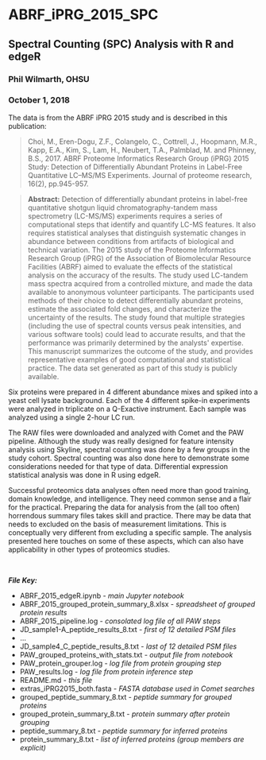 # ABRF_iPRG_2015_SPC

## Spectral Counting (SPC) Analysis with R and edgeR
### Phil Wilmarth, OHSU
### October 1, 2018
The data is from the ABRF iPRG 2015 study and is described in this publication:

> Choi, M., Eren-Dogu, Z.F., Colangelo, C., Cottrell, J., Hoopmann, M.R., Kapp, E.A., Kim, S., Lam, H., Neubert, T.A., Palmblad, M. and Phinney, B.S., 2017. ABRF Proteome Informatics Research Group (iPRG) 2015 Study: Detection of Differentially Abundant Proteins in Label-Free Quantitative LC–MS/MS Experiments. Journal of proteome research, 16(2), pp.945-957.

> **Abstract:** 
Detection of differentially abundant proteins in label-free quantitative shotgun liquid chromatography-tandem mass spectrometry (LC-MS/MS) experiments requires a series of computational steps that identify and quantify LC-MS features. It also requires statistical analyses that distinguish systematic changes in abundance between conditions from artifacts of biological and technical variation. The 2015 study of the Proteome Informatics Research Group (iPRG) of the Association of Biomolecular Resource Facilities (ABRF) aimed to evaluate the effects of the statistical analysis on the accuracy of the results. The study used LC-tandem mass spectra acquired from a controlled mixture, and made the data available to anonymous volunteer participants. The participants used methods of their choice to detect differentially abundant proteins, estimate the associated fold changes, and characterize the uncertainty of the results. The study found that multiple strategies (including the use of spectral counts versus peak intensities, and various software tools) could lead to accurate results, and that the performance was primarily determined by the analysts' expertise. This manuscript summarizes the outcome of the study, and provides representative examples of good computational and statistical practice. The data set generated as part of this study is publicly available.

Six proteins were prepared in 4 different abundance mixes and spiked into a yeast cell lysate background. Each of the 4 different spike-in experiments were analyzed in triplicate on a Q-Exactive instrument. Each sample was analyzed using a single 2-hour LC run.

The RAW files were downloaded and analyzed with Comet and the PAW pipeline. Although the study was really designed for feature intensity analysis using Skyline, spectral counting was done by a few groups in the study cohort. Spectral counting was also done here to demonstrate some considerations needed for that type of data. Differential expression statistical analysis was done in R using edgeR.

Successful proteomics data analyses often need more than good training, domain knowledge, and intelligence. They need common sense and a flair for the practical. Preparing the data for analysis from the (all too often) horrendous summary files takes skill and practice. There may be data that needs to excluded on the basis of measurement limitations. This is conceptually very different from excluding a specific sample. The analysis presented here touches on some of these aspects, which can also have applicability in other types of proteomics studies.

<br>

**_File Key:_**
* ABRF_2015_edgeR.ipynb - _main Jupyter notebook_
* ABRF_2015_grouped_protein_summary_8.xlsx - _spreadsheet of grouped protein results_
* ABRF_2015_pipeline.log - _consolated log file of all PAW steps_
* JD_sample1-A_peptide_results_8.txt - _first of 12 detailed PSM files_
* ...
* JD_sample4_C_peptide_results_8.txt - _last of 12 detailed PSM files_
* PAW_grouped_proteins_with_stats.txt - _output file from notebook_
* PAW_protein_grouper.log - _log file from protein grouping step_
* PAW_results.log - _log file from protein inference step_
* README.md - _this file_
* extras_iPRG2015_both.fasta - _FASTA database used in Comet searches_
* grouped_peptide_summary_8.txt - _peptide summary for grouped proteins_
* grouped_protein_summary_8.txt - _protein summary after protein grouping_
* peptide_summary_8.txt - _peptide summary for inferred proteins_
* protein_summary_8.txt - _list of inferred proteins (group members are explicit)_
